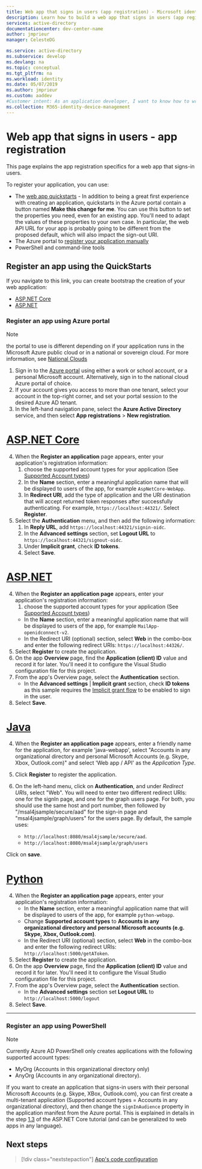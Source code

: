 ```yaml
---
title: Web app that signs in users (app registration) - Microsoft identity platform
description: Learn how to build a web app that signs in users (app registration)
services: active-directory
documentationcenter: dev-center-name
author: jmprieur
manager: CelesteDG

ms.service: active-directory
ms.subservice: develop
ms.devlang: na
ms.topic: conceptual
ms.tgt_pltfrm: na
ms.workload: identity
ms.date: 05/07/2019
ms.author: jmprieur
ms.custom: aaddev 
#Customer intent: As an application developer, I want to know how to write a web app that signs-in users using the Microsoft identity platform for developers.
ms.collection: M365-identity-device-management
---
```


# Web app that signs in users - app registration

This page explains the app registration specifics for a web app that signs-in users.

To register your application, you can use:

- The [web app quickstarts](#register-an-app-using-the-quickstarts) - In addition to being a great first experience with creating an application, quickstarts in the Azure portal contain a button named **Make this change for me**. You can use this button to set the properties you need, even for an existing app. You'll need to adapt the values of these properties to your own case. In particular, the web API URL for your app is probably going to be different from the proposed default, which will also impact the sign-out URI.
- The Azure portal to [register your application manually](#register-an-app-using-azure-portal)
- PowerShell and command-line tools

## Register an app using the QuickStarts

If you navigate to this link, you can create bootstrap the creation of your web application:

- [ASP.NET Core](https://aka.ms/aspnetcore2-1-aad-quickstart-v2)
- [ASP.NET](https://ms.portal.azure.com/#blade/Microsoft_AAD_RegisteredApps/applicationsListBlade/quickStartType/AspNetWebAppQuickstartPage/sourceType/docs)

### Register an app using Azure portal

> [!NOTE]
> the portal to use is different depending on if your application runs in the Microsoft Azure public cloud or in a national or sovereign cloud. For more information, see [National Clouds](./authentication-national-cloud.md#app-registration-endpoints)


1. Sign in to the [Azure portal](https://portal.azure.com) using either a work or school account, or a personal Microsoft account. Alternatively, sign in to the national cloud Azure portal of choice.
1. If your account gives you access to more than one tenant, select your account in the top-right corner, and set your portal session to the desired Azure AD tenant.
1. In the left-hand navigation pane, select the **Azure Active Directory** service, and then select **App registrations** > **New registration**.

# [ASP.NET Core](#tab/aspnetcore)

4. When the **Register an application** page appears, enter your application's registration information:
   1. choose the supported account types for your application (See [Supported Account types](./v2-supported-account-types.md))
   1. In the **Name** section, enter a meaningful application name that will be displayed to users of the app, for example `AspNetCore-WebApp`.
   1. In **Redirect URI**, add the type of application and the URI destination that will accept returned token responses after successfully authenticating. For example, `https://localhost:44321/`.  Select **Register**.
1. Select the **Authentication** menu, and then add the following information:
   1. In **Reply URL**, add `https://localhost:44321/signin-oidc`.
   1. In the **Advanced settings** section, set **Logout URL** to `https://localhost:44321/signout-oidc`.
   1. Under **Implicit grant**, check **ID tokens**.
   1. Select **Save**.

# [ASP.NET](#tab/aspnet)

4. When the **Register an application page** appears, enter your application's registration information:
   1. choose the supported account types for your application (See [Supported Account types](./v2-supported-account-types.md))
   - In the **Name** section, enter a meaningful application name that will be displayed to users of the app, for example `MailApp-openidconnect-v2`.
   - In the Redirect URI (optional) section, select **Web** in the combo-box and enter the following redirect URIs: `https://localhost:44326/`.
1. Select **Register** to create the application.
1. On the app **Overview** page, find the **Application (client) ID** value and record it for later. You'll need it to configure the Visual Studio configuration file for this project.
1. From the app's Overview page, select the **Authentication** section.
   - In the **Advanced settings** | **Implicit grant** section, check **ID tokens** as this sample requires
     the [Implicit grant flow](v2-oauth2-implicit-grant-flow.md) to be enabled to sign in the user.
1. Select **Save**.

# [Java](#tab/java)

4. When the **Register an application page** appears, enter a friendly name for the application, for example 'java-webapp', select "Accounts in any organizational directory 
and personal Microsoft Accounts (e.g. Skype, Xbox, Outlook.com)" 
   and select 'Web app / API' as the *Application Type*.
1. Click **Register** to register the application.
1. On the left-hand menu, click on **Authentication**, and under *Redirect URIs*, select "Web". You will need to enter 
 two different redirect URIs: one for the signIn page, and one for the graph users page. For both, you should use the same
 host and port number, then followed by "/msal4jsample/secure/aad" for the sign-in page and 
 "msal4jsample/graph/users" for the users page.
  By default, the sample uses: 

    - `http://localhost:8080/msal4jsample/secure/aad`. 
    - `http://localhost:8080/msal4jsample/graph/users`

Click on **save**.

# [Python](#tab/python)

4. When the **Register an application page** appears, enter your application's registration information:
   - In the **Name** section, enter a meaningful application name that will be displayed to users of the app, for example `python-webapp`.
   - Change **Supported account types** to **Accounts in any organizational directory and personal Microsoft accounts (e.g. Skype, Xbox, Outlook.com)**.
   - In the Redirect URI (optional) section, select **Web** in the combo-box and enter the following redirect URIs: `http://localhost:5000/getAToken`.
1. Select **Register** to create the application.
1. On the app **Overview** page, find the **Application (client) ID** value and record it for later. You'll need it to configure the Visual Studio configuration file for this project.
1. From the app's Overview page, select the **Authentication** section.
   - In the **Advanced settings** section set **Logout URL** to `http://localhost:5000/logout`
1. Select **Save**.

---

### Register an app using PowerShell

> [!NOTE]
> Currently Azure AD PowerShell only creates applications with the following supported account types:
>
> - MyOrg (Accounts in this organizational directory only)
> - AnyOrg (Accounts in any organizational directory).
>
> If you want to create an application that signs-in users with their personal Microsoft Accounts (e.g. Skype, XBox, Outlook.com), you can first create a multi-tenant application (Supported account types = Accounts in any organizational directory), and then change the `signInAudience` property in the application manifest from the Azure portal. This is explained in details in the step [1.3](https://github.com/Azure-Samples/active-directory-aspnetcore-webapp-openidconnect-v2/tree/master/1-WebApp-OIDC/1-3-AnyOrgOrPersonal#step-1-register-the-sample-with-your-azure-ad-tenant) of the ASP.NET Core tutorial (and can be generalized to web apps in any language).

## Next steps

> [!div class="nextstepaction"]
> [App's code configuration](scenario-web-app-sign-user-app-configuration.md)
